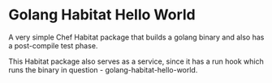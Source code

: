 # Golang Habitat Hello World

A very simple Chef Habitat package that builds a golang binary and also has a post-compile test phase.

This Habitat package also serves as a service, since it has a run hook which runs the binary in question - golang-habitat-hello-world.
